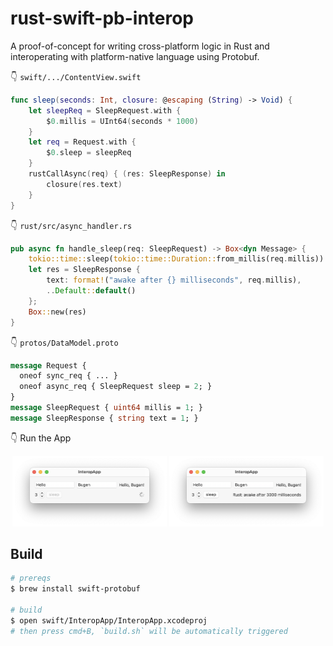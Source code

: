 # rust-swift-pb-interop

A proof-of-concept for writing cross-platform logic in Rust and interoperating with platform-native language using Protobuf.

👇 `swift/.../ContentView.swift`

```swift
func sleep(seconds: Int, closure: @escaping (String) -> Void) {
    let sleepReq = SleepRequest.with {
        $0.millis = UInt64(seconds * 1000)
    }
    let req = Request.with {
        $0.sleep = sleepReq
    }
    rustCallAsync(req) { (res: SleepResponse) in
        closure(res.text)
    }
}
```

👇 `rust/src/async_handler.rs`

```rust
pub async fn handle_sleep(req: SleepRequest) -> Box<dyn Message> {
    tokio::time::sleep(tokio::time::Duration::from_millis(req.millis)).await;
    let res = SleepResponse {
        text: format!("awake after {} milliseconds", req.millis),
        ..Default::default()
    };
    Box::new(res)
}
```

👇 `protos/DataModel.proto`

```protobuf
message Request {
  oneof sync_req { ... }
  oneof async_req { SleepRequest sleep = 2; }
}
message SleepRequest { uint64 millis = 1; }
message SleepResponse { string text = 1; }

```

👇 Run the App

<p align="middle">
  <img src="doc/sleeping.png" width="49%" />
  <img src="doc/awake.png" width="49%" />
</p>

## Build

```bash
# prereqs
$ brew install swift-protobuf

# build
$ open swift/InteropApp/InteropApp.xcodeproj
# then press cmd+B, `build.sh` will be automatically triggered
```

